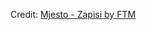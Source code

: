 <div id="observablehq-dcf518b5"></div>
<p>Credit: <a href="https://observablehq.com/d/bc0001a54aa052d9">Mjesto - Zapisi by FTM</a></p>

<link rel="stylesheet" href="https://cdn.jsdelivr.net/npm/@observablehq/inspector@5/dist/inspector.css">
<script type="module">
import {Runtime, Inspector} from "https://cdn.jsdelivr.net/npm/@observablehq/runtime@5/dist/runtime.js";
import define from "https://api.observablehq.com/d/bc0001a54aa052d9.js?v=4";
new Runtime().module(define, Inspector.into("#observablehq-dcf518b5"));
</script>
